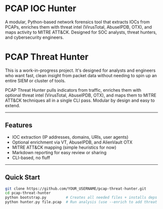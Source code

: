 # PCAP IOC Hunter
A modular, Python-based network forensics tool that extracts IOCs from PCAPs, enriches them with threat intel (VirusTotal, AbuseIPDB, OTX), and maps activity to MITRE ATT&amp;CK. Designed for SOC analysts, threat hunters, and cybersecurity engineers.

# PCAP Threat Hunter

This is a work-in-progress project. It's designed for analysts and engineers who want fast, clean insight from packet data without needing to spin up an entire SIEM or cluster of tools.

PCAP Threat Hunter pulls indicators from traffic, enriches them with optional threat intel (VirusTotal, AbuseIPDB, OTX), and maps them to MITRE ATT&CK techniques all in a single CLI pass. Modular by design and easy to extend.

---

## Features

- IOC extraction (IP addresses, domains, URIs, user agents)
- Optional enrichment via VT, AbuseIPDB, and AlienVault OTX
- MITRE ATT&CK mapping (simple heuristics for now)
- Markdown reporting for easy review or sharing
- CLI-based, no fluff

---

## Quick Start

```bash
git clone https://github.com/YOUR_USERNAME/pcap-threat-hunter.git
cd pcap-threat-hunter
python bootstrap.py         # Creates all needed files + installs deps
python hunter.py file.pcap  # Run analysis (use --enrich to add threat intel)
